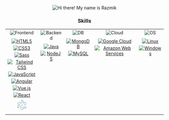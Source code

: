 <div align="center">

  <p>
    <img src="https://user-images.githubusercontent.com/18350557/176309783-0785949b-9127-417c-8b55-ab5a4333674e.gif" width="30" alt="Hi there!" />
    My name is Razmik
  </p>

  <h3>Skills</h3>

  <table width="100%">
    <tr>
      <td valign="top" align="center">
        <img src="https://img.shields.io/badge/-Frontend-brightgreen?style=for-the-badge&labelColor=black&color=brightgreen" alt="Frontend" style="margin-bottom: 10px;"> <br>
        <a href="https://developer.mozilla.org/en-US/docs/Glossary/HTML5" target="_blank" rel="noopener noreferrer"><img src="https://raw.githubusercontent.com/danielcranney/readme-generator/main/public/icons/skills/html5-colored.svg" width="36" height="36" alt="HTML5" style="margin-bottom: 5px;" /></a><br>
        <a href="https://www.w3.org/TR/CSS/#css" target="_blank" rel="noopener noreferrer"><img src="https://raw.githubusercontent.com/danielcranney/readme-generator/main/public/icons/skills/css3-colored.svg" width="36" height="36" alt="CSS3" style="margin-bottom: 5px;" /></a><br>
                <a href="https://sass-lang.com/" target="_blank" rel="noopener noreferrer">
          <img src="https://raw.githubusercontent.com/danielcranney/readme-generator/main/public/icons/skills/sass-colored.svg" width="36" height="36" alt="Sass" style="margin-bottom: 5px;" />
        </a><br>
       <a href="https://tailwindcss.com/" target="_blank" rel="noopener noreferrer">
          <img src="https://raw.githubusercontent.com/danielcranney/readme-generator/main/public/icons/skills/tailwindcss-colored.svg" width="36" height="36" alt="Tailwind CSS" style="margin-bottom: 5px;" />
        </a><br>
        <a href="https://developer.mozilla.org/en-US/docs/Web/JavaScript" target="_blank" rel="noopener noreferrer"><img src="https://raw.githubusercontent.com/danielcranney/readme-generator/main/public/icons/skills/javascript-colored.svg" width="36" height="36" alt="JavaScript" style="margin-bottom: 5px;" /></a><br>
        <a href="https://angular.io/" target="_blank" rel="noopener noreferrer"><img src="https://raw.githubusercontent.com/danielcranney/readme-generator/main/public/icons/skills/angularjs-colored.svg" width="36" height="36" alt="Angular" style="margin-bottom: 5px;" /></a><br>
        <a href="https://vuejs.org/" target="_blank" rel="noopener noreferrer"><img src="https://raw.githubusercontent.com/danielcranney/readme-generator/main/public/icons/skills/vuejs-colored.svg" width="36" height="36" alt="Vue.js" style="margin-bottom: 5px;" /></a><br>
        <a href="https://reactjs.org/" target="_blank" rel="noopener noreferrer"><img src="https://raw.githubusercontent.com/danielcranney/readme-generator/main/public/icons/skills/react-colored.svg" width="36" height="36" alt="React" style="margin-bottom: 5px;" /></a><br><a href="https://www.electronjs.org/" target="_blank" rel="noopener noreferrer">
  <img src="https://raw.githubusercontent.com/devicons/devicon/master/icons/electron/electron-original.svg" width="36" height="36" alt="Electron" style="margin-bottom: 5px;" />
</a>
<br>
      </td>
      <td valign="top" align="center">
        <img src="https://img.shields.io/badge/-Backend-blue?style=for-the-badge&labelColor=black&color=blue&link=https://example.com" alt="Backend" style="margin-bottom: 10px;"> <br>
        <a href="https://www.oracle.com/java/" target="_blank" rel="noopener noreferrer"><img src="https://raw.githubusercontent.com/danielcranney/readme-generator/main/public/icons/skills/java-colored.svg" width="36" height="36" alt="Java" style="margin-bottom: 5px;" /></a><br>
        <a href="https://nodejs.org/en/" target="_blank" rel="noopener noreferrer"><img src="https://raw.githubusercontent.com/danielcranney/readme-generator/main/public/icons/skills/nodejs-colored.svg" width="36" height="36" alt="NodeJS" style="margin-bottom: 5px;" /></a><br>
      </td>
      <td valign="top" align="center">
       <img src="https://img.shields.io/badge/-DB-9cf?style=for-the-badge&labelColor=black&color=9cf&link=https://example.com" alt="DB" style="margin-bottom: 10px;"> <br>
        <a href="https://www.mongodb.com/" target="_blank" rel="noopener noreferrer"><img src="https://raw.githubusercontent.com/danielcranney/readme-generator/main/public/icons/skills/mongodb-colored.svg" width="36" height="36" alt="MongoDB" style="margin-bottom: 5px;" /></a><br>
        <a href="https://www.mysql.com/" target="_blank" rel="noopener noreferrer"><img src="https://raw.githubusercontent.com/danielcranney/readme-generator/main/public/icons/skills/mysql-colored.svg" width="36" height="36" alt="MySQL" style="margin-bottom: 5px;" /></a><br>
      </td>
      <td valign="top" align="center">
        <img src="https://img.shields.io/badge/-Cloud-orange?style=for-the-badge&labelColor=black&color=orange&link=https://example.com" alt="Cloud" style="margin-bottom: 10px;"> <br>
        <a href="https://cloud.google.com/" target="_blank" rel="noopener noreferrer"><img src="https://raw.githubusercontent.com/danielcranney/readme-generator/main/public/icons/skills/googlecloud-colored.svg" width="36" height="36" alt="Google Cloud" style="margin-bottom: 5px;" /></a><br>
        <a href="https://aws.amazon.com" target="_blank" rel="noopener noreferrer"><img src="https://raw.githubusercontent.com/danielcranney/readme-generator/main/public/icons/skills/aws-colored.svg" width="36" height="36" alt="Amazon Web Services" style="margin-bottom: 5px;" /></a><br>
      </td>
      <td valign="top" align="center">
        <img src="https://img.shields.io/badge/-OS-blueviolet?style=for-the-badge&labelColor=black&color=blueviolet&link=https://example.com" alt="OS" style="margin-bottom: 10px;"> <br>
        <a href="https://www.linux.org" target="_blank" rel="noopener noreferrer"><img src="https://raw.githubusercontent.com/danielcranney/readme-generator/main/public/icons/skills/linux-colored.svg" width="36" height="36" alt="Linux" style="margin-bottom: 5px;"/></a><br>
        <a href="https://www.microsoft.com/en-us/windows" target="_blank" rel="noopener noreferrer"> <img src="https://img.icons8.com/color/48/000000/windows-10.png" width="36" height="36" alt="Windows" style="margin-bottom: 5px;"/></a> <br>
      </td>
    </tr>
  </table>
</div>
